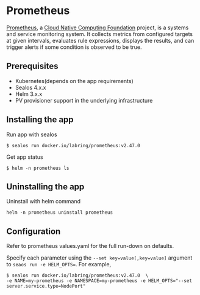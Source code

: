 # Prometheus

[Prometheus](https://prometheus.io/), a [Cloud Native Computing Foundation](https://cncf.io/) project, is a systems and service monitoring system. It collects metrics from configured targets at given intervals, evaluates rule expressions, displays the results, and can trigger alerts if some condition is observed to be true.

## Prerequisites

- Kubernetes(depends on the app requirements)
- Sealos 4.x.x
- Helm 3.x.x
- PV provisioner support in the underlying infrastructure 

## Installing the app

Run app with sealos

```shell
$ sealos run docker.io/labring/prometheus:v2.47.0
```

Get app status

```shell
$ helm -n prometheus ls
```

## Uninstalling the app

Uninstall with helm command

```shell
helm -n prometheus uninstall prometheus
```

## Configuration

Refer to prometheus values.yaml for the full run-down on defaults.

Specify each parameter using the `--set key=value[,key=value]` argument to `seaos run -e HELM_OPTS=`. For example,

```shell
$ sealos run docker.io/labring/prometheus:v2.47.0  \
-e NAME=my-prometheus -e NAMESPACE=my-prometheus -e HELM_OPTS="--set server.service.type=NodePort"
```
